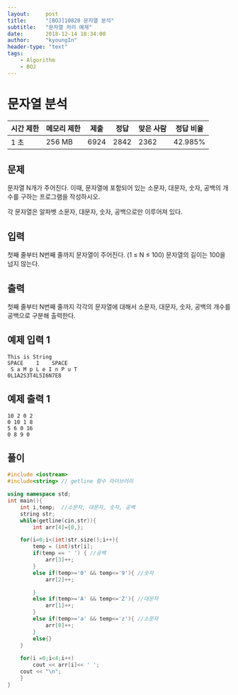```yaml
---
layout:     post
title:      "[BOJ]10820 문자열 분석"
subtitle:   "문자열 처리 예제"
date:       2018-12-14 18:34:00
author:     "kyoungIn"
header-type: "text"
tags:
    - Algorithm
    - BOJ
---
```

# 문자열 분석 

| 시간 제한 | 메모리 제한 | 제출 | 정답 | 맞은 사람 | 정답 비율 |
| --------- | ----------- | ---- | ---- | --------- | --------- |
| 1 초      | 256 MB      | 6924 | 2842 | 2362      | 42.985%   |

## 문제

문자열 N개가 주어진다. 이때, 문자열에 포함되어 있는 소문자, 대문자, 숫자, 공백의 개수를 구하는 프로그램을 작성하시오.

각 문자열은 알파벳 소문자, 대문자, 숫자, 공백으로만 이루어져 있다.

## 입력

첫째 줄부터 N번째 줄까지 문자열이 주어진다. (1 ≤ N ≤ 100) 문자열의 길이는 100을 넘지 않는다.

## 출력

첫째 줄부터 N번째 줄까지 각각의 문자열에 대해서 소문자, 대문자, 숫자, 공백의 개수를 공백으로 구분해 출력한다.

## 예제 입력 1 

```
This is String
SPACE    1    SPACE
 S a M p L e I n P u T     
0L1A2S3T4L5I6N7E8
```

## 예제 출력 1 

```
10 2 0 2
0 10 1 8
5 6 0 16
0 8 9 0
```

## 풀이

```c++
#include <iostream>
#include<string> // getline 함수 라이브러리

using namespace std;
int main(){
    int i,temp;  //소문자, 대문자, 숫자, 공백
    string str;
    while(getline(cin,str)){
        int arr[4]={0,};

    for(i=0;i<(int)str.size();i++){
        temp = (int)str[i];
        if(temp == ' ') { //공백
            arr[3]++;
        }
        else if(temp>='0' && temp<='9'){ //숫자
            arr[2]++;

        }
        else if(temp>='A' && temp<='Z'){ //대문자
            arr[1]++;
        }
        else if(temp>='a' && temp<='z'){ //소문자
            arr[0]++;
        }
        else{}
    }
    
    for(i =0;i<4;i++)
        cout << arr[i]<< ' ';
    cout << "\n";
    }
}

```

